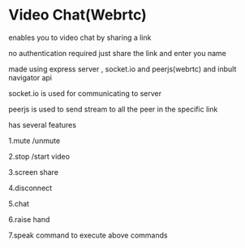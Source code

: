 # Video Chat(Webrtc)

enables you to video chat by sharing a link

no authentication required just share the link and enter you name

made using express server , socket.io and peerjs(webrtc) and inbult navigator api

socket.io is used for communicating to server

peerjs is used to send stream to all the peer in the specific link

has several features

1.mute /unmute

2.stop /start video

3.screen share

4.disconnect

5.chat

6.raise hand

7.speak command to execute above commands

